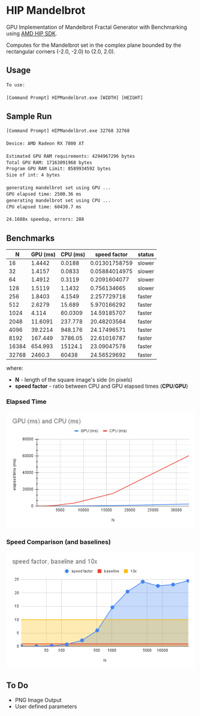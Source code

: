 # HIP Mandelbrot
GPU Implementation of Mandelbrot Fractal Generator with Benchmarking using [AMD HIP SDK](https://github.com/ROCm-Developer-Tools/HIP).

Computes for the Mandelbrot set in the complex plane bounded by the rectangular corners (-2.0, -2.0) to (2.0, 2.0).

## Usage
```cmd
To use:

[Command Prompt] HIPMandelbrot.exe [WIDTH] [HEIGHT]
```

## Sample Run

```cmd
[Command Prompt] HIPMandelbrot.exe 32768 32768

Device: AMD Radeon RX 7800 XT

Estimated GPU RAM requirements: 4294967296 bytes
Total GPU RAM: 17163091968 bytes
Program GPU RAM Limit: 8589934592 bytes
Size of int: 4 bytes

generating mandelbrot set using GPU ...
GPU elapsed time: 2500.36 ms
generating mandelbrot set using CPU ...
CPU elapsed time: 60430.7 ms

24.1688x speedup, errors: 288
```

## Benchmarks

|N|GPU (ms)|CPU (ms)|speed factor|status|
|-|--------|--------|------------|------|
|16|1.4442|0.0188|0.01301758759|slower|
|32|1.4157|0.0833|0.05884014975|slower|
|64|1.4912|0.3119|0.2091604077|slower|
|128|1.5119|1.1432|0.756134665|slower|
|256|1.8403|4.1549|2.257729718|faster|
|512|2.6279|15.689|5.970166292|faster|
|1024|4.114|60.0309|14.59185707|faster|
|2048|11.6091|237.778|20.48203564|faster|
|4096|39.2214|948.176|24.17496571|faster|
|8192|167.449|3786.05|22.61016787|faster|
|16384|654.993|15124.1|23.09047578|faster|
|32768|2460.3|60438|24.56529692|faster|

where:
- **N** - length of the square image's side (in pixels)
- **speed factor** - ratio between CPU and GPU elapsed times (**CPU**/**GPU**)

### Elapsed Time
![Elapsed Time](graphs/elapsed_time.png)

### Speed Comparison (and baselines)
![Speed Comparison](graphs/speedfactor.png)

## To Do

- PNG Image Output
- User defined parameters
